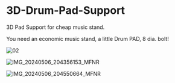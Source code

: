 # 3D-Drum-Pad-Support
3D Pad Support for cheap music stand.

You need an economic music stand, a little Drum PAD, 8 dia. bolt! 

![02](https://github.com/amigamess/3D-Drum-Pad-Support/assets/82521152/51c1b80f-f7d2-4adc-afe2-d3dae366f1e4)

![IMG_20240506_204356153_MFNR](https://github.com/amigamess/3D-Drum-Pad-Support/assets/82521152/0bdbd403-3e38-454e-b687-b98de4652781)

![IMG_20240506_204550664_MFNR](https://github.com/amigamess/3D-Drum-Pad-Support/assets/82521152/9c4224b2-7840-45a2-b833-457a3fe08ab7)


